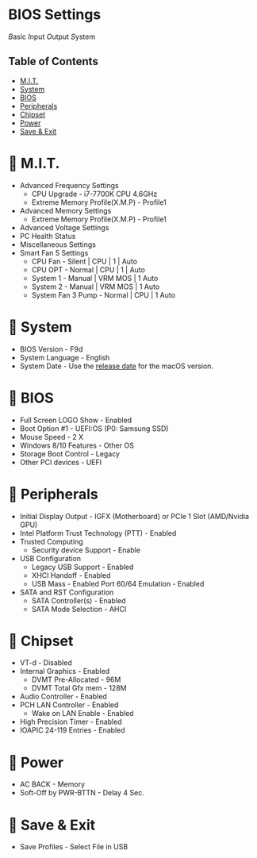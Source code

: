 # BIOS Settings
*B*asic *I*nput *O*utput *S*ystem

## Table of Contents
 * [M.I.T.](/English/BIOS.md#fox_face-mit)
 * [System](/English/BIOS.md#fox_face-system)
 * [BIOS](/English/BIOS.md#fox_face-bios)
 * [Peripherals](/English/BIOS.md#fox_face-peripherals)
 * [Chipset](/English/BIOS.md#fox_face-chipset)
 * [Power](/English/BIOS.md#fox_face-power)
 * [Save & Exit](/English/BIOS.md#fox_face-save--exit)

# :fox_face: M.I.T.
* Advanced Frequency Settings
  * CPU Upgrade - i7-7700K CPU 4.6GHz
  * Extreme Memory Profile(X.M.P) - Profile1
* Advanced Memory Settings
  * Extreme Memory Profile(X.M.P) - Profile1
* Advanced Voltage Settings
* PC Health Status
* Miscellaneous Settings
* Smart Fan 5 Settings<br>
  * CPU Fan - Silent | CPU | 1 | Auto
  * CPU OPT - Normal | CPU | 1 | Auto
  * System 1 - Manual | VRM MOS | 1 Auto
  * System 2 - Manual | VRM MOS | 1 Auto
  * System Fan 3 Pump - Normal | CPU | 1 Auto 

# :fox_face: System
* BIOS Version - F9d
* System Language - English
* System Date - Use the [release date](https://www.dualbootpc.com/guide/release-date/) for the macOS version.

# :fox_face: BIOS
* Full Screen LOGO Show - Enabled
* Boot Option #1 - UEFI:OS (P0: Samsung SSD)
* Mouse Speed - 2 X
* Windows 8/10 Features - Other OS
* Storage Boot Control - Legacy
* Other PCI devices - UEFI

# :fox_face: Peripherals
* Initial Display Output - IGFX (Motherboard) or PCIe 1 Slot (AMD/Nvidia GPU)
* Intel Platform Trust Technology (PTT) - Enabled
* Trusted Computing
  * Security device Support - Enable
* USB Configuration
  * Legacy USB Support - Enabled
  * XHCI Handoff - Enabled
  * USB Mass - Enabled
  Port 60/64 Emulation - Enabled
* SATA and RST Configuration
  * SATA Controller(s) - Enabled
  * SATA Mode Selection - AHCI

# :fox_face: Chipset
* VT-d - Disabled
* Internal Graphics - Enabled
  * DVMT Pre-Allocated - 96M
  * DVMT Total Gfx mem - 128M
* Audio Controller - Enabled
* PCH LAN Controller - Enabled
  * Wake on LAN Enable - Enabled
* High Precision Timer - Enabled
* IOAPIC 24-119 Entries - Enabled

# :fox_face: Power
* AC BACK - Memory
* Soft-Off by PWR-BTTN - Delay 4 Sec.

# :fox_face: Save &amp; Exit
* Save Profiles - Select File in USB
